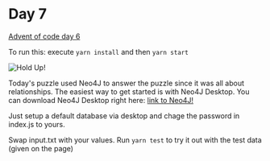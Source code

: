 # Day 7
[Advent of code day 6](https://adventofcode.com/2020/day/7)

To run this: execute `yarn install` and then `yarn start`

![Hold Up!](https://tenor.com/4HYo.gif)

Today's puzzle used Neo4J to answer the puzzle since it was all about relationships. 
The easiest way to get started is with Neo4J Desktop. You can download Neo4J Desktop right here: [link to Neo4J!](https://neo4j.com/download-neo4j-now/)

Just setup a default database via desktop and chage the password in index.js to yours. 

Swap input.txt with your values. 
Run `yarn test` to try it out with the test data (given on the page)